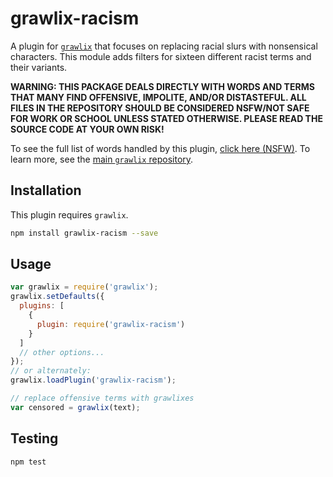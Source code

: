 grawlix-racism
==============

A plugin for [`grawlix`](https://www.npmjs.com/package/grawlix) that focuses on replacing racial slurs with nonsensical characters. This module adds filters for sixteen different racist terms and their variants.

**WARNING: THIS PACKAGE DEALS DIRECTLY WITH WORDS AND TERMS THAT MANY FIND OFFENSIVE, IMPOLITE, AND/OR DISTASTEFUL. ALL FILES IN THE REPOSITORY SHOULD BE CONSIDERED NSFW/NOT SAFE FOR WORK OR SCHOOL UNLESS STATED OTHERWISE. PLEASE READ THE SOURCE CODE AT YOUR OWN RISK!**

To see the full list of words handled by this plugin, [click here \(NSFW\)](https://github.com/tinwatchman/grawlix-racism/blob/master/WORDS.json). To learn more, see the [main `grawlix` repository](https://github.com/tinwatchman/grawlix).

## Installation

This plugin requires `grawlix`.

```sh
npm install grawlix-racism --save
```

## Usage

```javascript
var grawlix = require('grawlix');
grawlix.setDefaults({
  plugins: [
    {
      plugin: require('grawlix-racism')
    }
  ]
  // other options...
});
// or alternately:
grawlix.loadPlugin('grawlix-racism');

// replace offensive terms with grawlixes
var censored = grawlix(text);
```

## Testing

```sh
npm test
```


